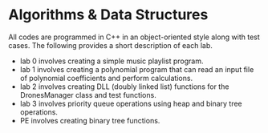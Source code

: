 # Algorithms & Data Structures
All codes are programmed in C++ in an object-oriented style along with test cases. The following provides a short description of each lab. 

- lab 0 involves creating a simple music playlist program.
- lab 1 involves creating a polynomial program that can read an input file of polynomial coefficients and perform calculations.
- lab 2 involves creating DLL (doubly linked list) functions for the DronesManager class and test functions.
- lab 3 involves priority queue operations using heap and binary tree operations. 
- PE involves creating binary tree functions. 
